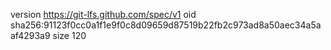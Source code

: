 version https://git-lfs.github.com/spec/v1
oid sha256:91123f0cc0a1f1e9f0c8d09659d87519b22fb2c973ad8a50aec34a5aaf4293a9
size 120
